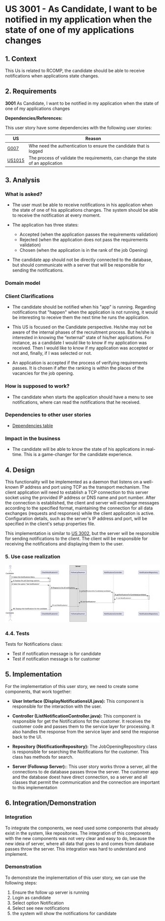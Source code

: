 # US 3001 - As Candidate, I want to be notified in my application when the state of one of my applications changes

## 1. Context

This Us is related to RCOMP, the candidate should be able to receive notifications when applications state changes.

## 2. Requirements

**3001** As Candidate, I want to be notified in my application when the state of one of my applications changes

**Dependencies/References:**<a id="dependencias"></a>

This user story have some dependencies with the following user stories:


| US                                       | Reason                                                                           |
|------------------------------------------|----------------------------------------------------------------------------------|
| [G007](../../SprintB/g007/readme.md)     | Whe need the authentication to ensure the candidate that is logged               |
| [US1015](../../SprintC/us1015/readme.md) | The process of validate the requirements, can change the state of an application |

## 3. Analysis

### What is asked?
- The user must be able to receive notifications in his application when the state of one of his applications changes. The system should be able to receive the notification at every moment.
- The application has three states:
  - Accepted (when the application passes the requirements validation)
  - Rejected (when the application does not pass the requirements validation)
  - Chosen (when the application is in the rank of the job Opening)

- The candidate app should not be directly connected to the database, but should communicate with a server that will be responsible for sending the notifications.



### Domain model





### Client Clarifications

- The candidate should be notified when his "app" is running. Regarding notifications that "happen" when the application is not running, it would be interesting to receive them the next time he runs the application.

- This US is focused on the Candidate perspective. He/she may not be aware of the internal phases of the recruitment process. But he/she is interested in knowing the “external” state of his/her applications. For instance, as a candidate I would like to know if my application was received. Then I would like to know if my application was accepted or not and, finally, if I was selected or not. 

- An application is accepted if the process of verifying requirements passes. It is chosen if after the ranking is within the places of the vacancies for the job opening.


### How is supposed to work?
 - The candidate when starts the application should have a menu to see notifications, where can read the notifications that he received.


### Dependencies to other user stories
- [Dependencies table](#dependencias)

### Impact in the business
  - The candidate will be able to know the state of his applications in real-time. This is a game-changer for the candidate experience.



## 4. Design
This functionality will be implemented as a daemon that listens on a well-known IP address and port using TCP as the transport mechanism. 
The client application will need to establish a TCP connection to this server socket using the provided IP address or DNS name and port number. After the connection is established, the client and server will exchange messages according to the specified format, maintaining the connection for all data exchanges (requests and responses) while the client application is active. Configuration details, such as the server's IP address and port, will be specified in the client's setup properties file.


This implementation is similar to [US 3002](../us3002/readme.md), but the server will be responsible for sending notifications to the client. The client will be responsible for receiving the notifications and displaying them to the user.


### 5. Use case realization


![use case](SD/sd.svg)

### 4.4. Tests


Tests for Notifications class:
- Test if notification message is for candidate
- Test if notification message is for customer 




## 5. Implementation

For the implementation of this user story, we need to create some components, that work together:


- **User Interface (DisplayNotificationsUI.java):** This component is responsible for the interaction with the user. 


- **Controller (ListNotificationController.java):** This component is responsible for get the Notifications fot the customer. It receives the customer code and  passes them to the service layer for processing. It also handles the response from the service layer and send the response back to the UI.


- **Repository (NotificationRepository):** The JobOpeningRepository class is responsible for searching the Notifications for the customer. This class has methods for search.

- **Server (Followup Server):**: This user story works throw a server, all the connections to de database passes throw the server. The customer app and the database doest have direct connection, so a server and all classes that permit the communication and the connection are important to this implementation



## 6. Integration/Demonstration

### Integration
To integrate the components, we need used some components that already exist in the system, like repositories. The integration of this components with the new components was not very clear and easy to do, because the new ideia of server,
where all data that goes to and comes from database passes throw the server. This integration was hard to understand and implement.


### Demonstration
To demonstrate the implementation of this user story, we can use the following steps:

1. Ensure the follow up server is running
2. Login as candidate
3. Select option Notification
4. Select see new notifications
5. the system will show the notifications for candidate

